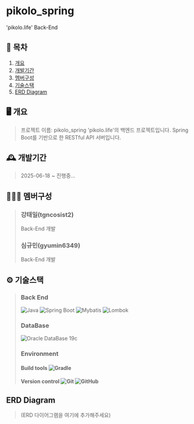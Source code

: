 # pikolo_spring

'pikolo.life' Back-End

## 📌 목차
1. [개요](#-개요-)
2. [개발기간](#-개발기간-)
3. [멤버구성](#-멤버구성)
4. [기술스택](#-기술스택-)
5. [ERD Diagram](#ERD-Diagram)

## 🖥️ 개요
> 프로젝트 이름: pikolo_spring
> 'pikolo.life'의 백엔드 프로젝트입니다.
> Spring Boot를 기반으로 한 RESTful API 서버입니다.

## 🕰️ 개발기간
> 2025-06-18 ~ 진행중...

## 🧑‍🤝‍🧑 멤버구성
> ### 강태일(tgncosist2)
>
> Back-End 개발
> 
> ### 심규민(gyumin6349)
>
> Back-End 개발

## ⚙️ 기술스택
> ### Back End
>
> ![Java](https://img.shields.io/badge/java-%23ED8B00.svg?style=for-the-badge&logo=openjdk&logoColor=white)
> ![Spring Boot](https://img.shields.io/badge/spring%20boot-%236DB33F.svg?style=for-the-badge&logo=spring-boot&logoColor=white)
> ![Mybatis](https://img.shields.io/badge/Mybatis-FFFFFF?style=for-the-badge&logo=Mybatis&logoColor=#7D929E)
> ![Lombok](https://img.shields.io/badge/Lombok-%23CC0000.svg?style=for-the-badge&logo=ruby-on-rails&logoColor=white)
>
> ### DataBase
>
> ![Oracle DataBase 19c](https://img.shields.io/badge/Oracle%20DataBase%2019c-F80000?style=for-the-badge&logo=oracle&logoColor=white)
>
> ### Environment
>
> #### Build tools ![Gradle](https://img.shields.io/badge/Gradle-02303A.svg?style=for-the-badge&logo=Gradle&logoColor=white)
> #### Version control ![Git](https://img.shields.io/badge/git-%23F05033.svg?style=for-the-badge&logo=git&logoColor=white) ![GitHub](https://img.shields.io/badge/github-%23121011.svg?style=for-the-badge&logo=github&logoColor=white)

## ERD Diagram
> (ERD 다이어그램을 여기에 추가해주세요)
